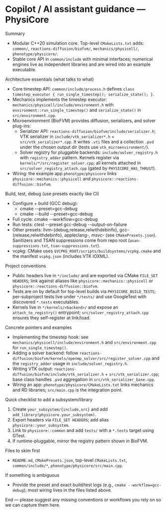 <!--
These instructions are read by AI coding assistants to help them be productive in the
PhysiCore repository. Keep this file short and strictly actionable. Do not add
policy text or generic advice.
-->

# Copilot / AI assistant guidance — PhysiCore

Summary
- Modular C++20 simulation core. Top-level `CMakeLists.txt` adds: `common/`, `reactions-diffusion/biofvm/`, `mechanics/physicell/`, `phenotype/physicore/`.
- Stable core API in `common/include` with minimal interfaces; numerical engines live as independent libraries and are wired into an example executable.

Architecture essentials (what talks to what)
- Core timestep API: `common/include/process.h` defines `class timestep_executor { run_single_timestep(); serialize_state(); }`.
- Mechanics implements the timestep executor: `mechanics/physicell/include/environment.h` with `environment::run_single_timestep()` and `serialize_state()` in `src/environment.cpp`.
- Microenvironment (BioFVM) provides diffusion, serializers, and solver plug-ins:
  - Serializer API: `reactions-diffusion/biofvm/include/serializer.h`; VTK serializer in `include/vtk_serializer*.h` + `src/vtk_serializer*.cpp`. It writes `.vti` files and a collection `.pvd` under the chosen output dir (tests use `vtk_microenvironment/`).
  - Solver registry for pluggable backends: `include/solver_registry.h` with `registry_adder` pattern. Kernels register via `kernels/*/src/register_solver.cpp`; all kernels attached in `src/solver_registry_attach.cpp` (gated by `PHYSICORE_HAS_THRUST`).
- Wiring: the example app `phenotype/physicore` links `physicore::mechanics::physicell` and `physicore::reactions-diffusion::biofvm`.

Build, test, debug (use presets exactly like CI)
- Configure + build (GCC debug):
  - cmake --preset=gcc-debug
  - cmake --build --preset=gcc-debug
- Full cycle: cmake --workflow=gcc-debug
- Run tests: ctest --preset gcc-debug --output-on-failure
- Other presets: llvm-{debug,release,relwithdebinfo}, gcc-{release,relwithdebinfo}, appleclang-*, msvc-* (see `CMakePresets.json`). Sanitizers and TSAN suppressions come from repo root (`asan-suppressions.txt`, `tsan-suppressions.txt`).
- vcpkg: CMake uses `$VCPKG_ROOT/scripts/buildsystems/vcpkg.cmake` and the manifest `vcpkg.json` (includes VTK IOXML).

Project conventions
- Public headers live in `*/include/` and are exported via CMake `FILE_SET HEADERS`; link against aliases like `physicore::mechanics::physicell` or `physicore::reactions-diffusion::biofvm`.
- Tests are on by default for top-level builds via `PHYSICORE_BUILD_TESTS`; per-subproject tests live under `*/tests/` and use GoogleTest with discovered `*.tests` executables.
- Kernels live in `*/kernels/<backend>/` and expose an `attach_to_registry()` entrypoint; `src/solver_registry_attach.cpp` ensures they self-register at link/load.

Concrete pointers and examples
- Implementing the timestep hook: see `mechanics/physicell/include/environment.h` and `src/environment.cpp` for `run_single_timestep()`.
- Adding a solver backend: follow `reactions-diffusion/biofvm/kernels/openmp_solver/src/register_solver.cpp` and the `registry_adder` usage in `include/solver_registry.h`.
- Writing VTK output: `reactions-diffusion/biofvm/include/vtk_serializer.h` + `src/vtk_serializer.cpp`; base class handles `.pvd` aggregation in `src/vtk_serializer_base.cpp`.
- Wiring an app: `phenotype/physicore/CMakeLists.txt` links mechanics and RD libraries; `src/main.cpp` is the integration point.

Quick checklist to add a subsystem/library
1) Create `your_subsystem/{include,src}` and add `add_library(physicore.your_subsystem)`.
2) Export headers via `FILE_SET HEADERS`; add alias `physicore::your_subsystem`.
3) Link to `physicore::common` and add `tests/` with a `*.tests` target using GTest.
4) If runtime-pluggable, mirror the registry pattern shown in BioFVM.

Files to skim first
- `README.md`, `CMakePresets.json`, top-level `CMakeLists.txt`, `common/include/*`, `phenotype/physicore/src/main.cpp`.

If something is ambiguous
- Provide the preset and exact build/test logs (e.g., `cmake --workflow=gcc-debug`); most wiring lives in the files listed above.

End — please suggest any missing conventions or workflows you rely on so we can capture them here.
